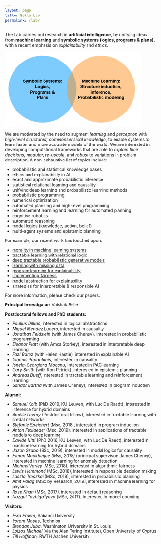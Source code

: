 ```yaml
---
layout: page
title: Belle Lab
permalink: /lab/
---
```



The Lab carries out research in **artificial intelligence**, by unifying ideas from **machine learning** and **symbolic systems (logics, programs & plans)**, with a recent emphasis on *explainability* and *ethics*.

<img src="/uni.png" width="450"> 

We are motivated by the need to augment _learning_ and _perception_ with _high-level structured, commonsensical knowledge_, to enable systems to learn faster and more accurate models of the world. We are interested in developing computational frameworks that are able to _explain their decisions, modular, re-usable_, and _robust_ to variations in problem description. A non-exhaustive list of topics include:

*   probabilistic and statistical knowledge bases
*   ethics and explainability in AI 
*   exact and approximate probabilistic inference
*   statistical relational learning and causality
*   unifying deep learning and probabilistic learning methods
*   probabilistic programming
*   numerical optimization
*   automated planning and high-level programming
*   reinforcement learning and learning for automated planning
*   cognitive robotics
*   automated reasoning
*   modal logics (knowledge, action, belief)
*   multi-agent systems and epistemic planning

For example, our recent work has touched upon: 

*   [morality in machine learning systems](https://arxiv.org/pdf/1810.03736) 
*   [tractable learning with relational logic](/attachments/pacfol.pdf) 
*   [deep tractable probabilistic generative models](https://arxiv.org/pdf/1807.05464) 
*   [learning with missing data](https://arxiv.org/pdf/1901.05847)
*   [program learning for explainability](/attachments/ilp2019.pdf) 
*   [implementing fairness](https://arxiv.org/abs/1905.07026)
*   [model abstraction for explainability](https://arxiv.org/pdf/1810.02434) 
*   [strategies for interpretable & responsible AI](/attachments/biochem.pdf) 

For more information, please check our papers. 

**Principal Investigator:** Vaishak Belle 

**Postdoctoral fellows and PhD students:**

*   _Paulius Dilkas_, interested in logical abstractions
*   _Miguel Mendez Lucero_, interested in causality
*   _Jonathan Feldstein_ (with James Cheney), interested in probabilistic programming
*   _Eleanor Platt_ (with Amos Storkey), interested in interpretable deep learning
*   _Fazl Barez_ (with Helen Hastie), interested in explainable AI
*   _Giannis Papantonis_, interested in causality
*   _Ionela-Georgiana Mocanu_, interested in PAC learning
*   _Gary Smith_ (with Ron Petrick), interested in epistemic planning
*   _Andreas Bueff_, interested in tractable learning and reinforcement learning
*   _Sandor Bartha_ (with James Cheney), interested in program induction


**Alumni:**

*   _Samuel Kolb_ (PhD 2019, KU Leuven, with Luc De Raedt), interested in inference for hybrid domains
*   _Amélie Levray_ (Postdoctoral fellow), interested in tractable learning with credal networks
*   _Stefanie Speichert_ (Msc, 2018), interested in program induction
*   _Anton Fuxjaeger_ (Msc, 2019), interested in applications of tractable models to deep learning 
*   _Davide Nitti_ (PhD 2016, KU Leuven, with Luc De Raedt), interested in machine learning for hybrid domains
*   _Jazon Szabo_ (BSc, 2019), interested in modal logics for causality
*   _Himan Mookherjee (Msc, 2018)_ (principal supervisor: James Cheney), interested in machine learning for anomaly detection
*   _Michael Varley_ (MSc, 2018), interested in algorithmic fairness
*   _Lewis Hammond_ (MSc, 2018), interested in responsible decision making
*   _Laszlo Treszkai_ (MSc, 2018), interested in probabilistic planning
*   _Amit Parag_ (MSc by Research, 2019), interested in machine learning for physics
*   _Rose Khan_ (MSc, 2017), interested in default reasoning
*   _Nazgul Tazhigaliyeva_ (MSc, 2017), interested in model counting

**Visitors:**

*   _Esra Erdem_, Sabanci University
*   _Yoram Moses_, Technion
*   _Brendan Juba_, Washington University in St. Louis
*   _Loizos Michael_ (via the Alan Turing Institute), Open University of Cyprus
*   _Till Hoffman,_ RWTH Aachen University

